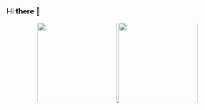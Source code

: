### Hi there 👋

<!--
**guipmartins/guipmartins** is a ✨ _special_ ✨ repository because its `README.md` (this file) appears on your GitHub profile.

Here are some ideas to get you started:

- 🔭 I’m currently working on ...
- 🌱 I’m currently learning ...
- 👯 I’m looking to collaborate on ...
- 🤔 I’m looking for help with ...
- 💬 Ask me about ...
- 📫 How to reach me: ...
- 😄 Pronouns: ...
- ⚡ Fun fact: ...
-->

  <div align="center">
  <a href="https://github.com/guipmartins">
  <img height="180em" src="https://github-readme-stats.vercel.app/apiusername=guipmartins&show_icons=true&theme=tokyonight&include_all_commits=true&count_private=true"/>
  <img height="180em" src="https://github-readme-stats.vercel.app/api/top-langs/?username=guipmartins&layout=compact&langs_count=7&theme=tokyonight"/>
</div>








